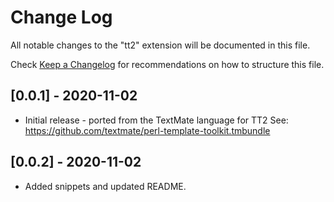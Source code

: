 # Change Log

All notable changes to the "tt2" extension will be documented in this file.

Check [Keep a Changelog](http://keepachangelog.com/) for recommendations on how to structure this file.

## [0.0.1] - 2020-11-02

- Initial release - ported from the TextMate language for TT2
  See: https://github.com/textmate/perl-template-toolkit.tmbundle

## [0.0.2] - 2020-11-02

- Added snippets and updated README.
